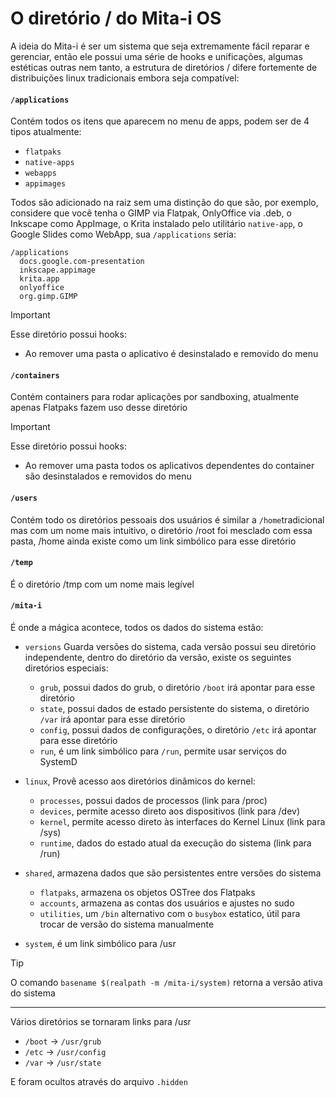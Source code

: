# O diretório / do Mita-i OS

A ideia do Mita-i é ser um sistema que seja extremamente fácil reparar e gerenciar, então ele possui uma série de hooks e unificações, algumas estéticas outras nem tanto, a estrutura de diretórios / difere fortemente de distribuições linux tradicionais embora seja compatível:

#### `/applications`

Contém todos os itens que aparecem no menu de apps, podem ser de 4 tipos atualmente:
  - `flatpaks`
  - `native-apps`
  - `webapps`
  - `appimages`

Todos são adicionado na raiz sem uma distinção do que são, por exemplo, considere que você tenha o GIMP via Flatpak,  OnlyOffice via .deb, o Inkscape como AppImage, o Krita instalado pelo utilitário `native-app`, o Google Slides como WebApp, sua `/applications` seria:

```
/applications
  docs.google.com-presentation
  inkscape.appimage
  krita.app
  onlyoffice
  org.gimp.GIMP
```

>[!IMPORTANT]
>Esse diretório possui hooks:
> - Ao remover uma pasta o aplicativo é desinstalado e removido do menu

#### `/containers`

Contém containers para rodar aplicações por sandboxing, atualmente apenas Flatpaks fazem uso desse diretório

>[!IMPORTANT]
>Esse diretório possui hooks:
> - Ao remover uma pasta todos os aplicativos dependentes do container são desinstalados e removidos do menu

#### `/users`

Contém todo os diretórios pessoais dos usuários é similar a `/home`tradicional mas com um nome mais intuitivo, o diretório /root foi mesclado com essa pasta, /home ainda existe como um link simbólico para esse diretório

#### `/temp`

É o diretório /tmp com um nome mais legível

#### `/mita-i`

É onde a mágica acontece, todos os dados do sistema estão:

- `versions` Guarda versões do sistema, cada versão possui seu diretório independente, dentro do diretório da versão, existe os seguintes diretórios especiais:
  - `grub`, possui dados do grub, o diretório `/boot` irá apontar para esse diretório
  - `state`, possui dados de estado persistente do sistema, o diretório `/var` irá apontar para esse diretório
  - `config`, possui dados de configurações, o diretório `/etc` irá apontar para esse diretório
  - `run`, é um link simbólico para `/run`, permite usar serviços do SystemD

- `linux`, Provê acesso aos diretórios dinâmicos do kernel:

  - `processes`, possui dados de processos (link para /proc)
  - `devices`, permite acesso direto aos dispositivos  (link para /dev)
  - `kernel`, permite acesso direto às interfaces do Kernel Linux  (link para /sys)
  - `runtime`, dados do estado atual da execução do sistema  (link para /run)

- `shared`, armazena dados que são persistentes entre versões do sistema
  - `flatpaks`, armazena os objetos OSTree dos Flatpaks
  - `accounts`, armazena as contas dos usuários e ajustes no sudo
  - `utilities`, um `/bin` alternativo com o `busybox` estatico, útil para trocar de versão do sistema manualmente
- `system`, é um link simbólico para /usr

>[!TIP]
> O comando `basename $(realpath -m /mita-i/system)` retorna a versão ativa do sistema

-----------------------------------------------

Vários diretórios se tornaram links para /usr

- `/boot` -> `/usr/grub`
- `/etc` -> `/usr/config`
- `/var` -> `/usr/state`

E foram ocultos através do arquivo `.hidden`
